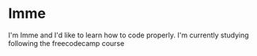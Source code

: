 # Imme

I'm Imme and I'd like to learn how to code properly. 
I'm currently studying following the freecodecamp course

